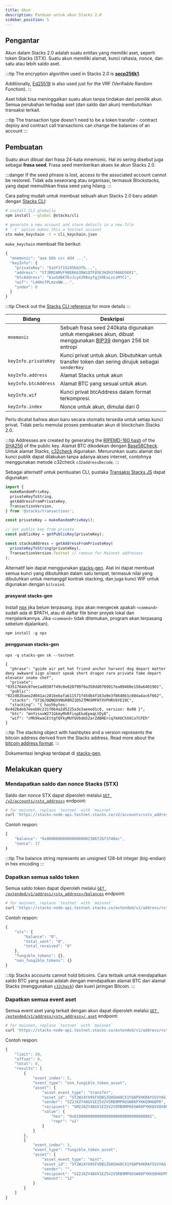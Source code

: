 ```yaml
---
title: Akun
description: Panduan untuk akun Stacks 2.0
sidebar_position: 5
---
```


## Pengantar

Akun dalam Stacks 2.0 adalah suatu entitas yang memiliki aset, seperti token Stacks (STX). Suatu akun memiliki alamat, kunci rahasia, nonce, dan satu atau lebih saldo aset.

:::tip The encryption algorithm used in Stacks 2.0 is **[secp256k1](https://en.bitcoinwiki.org/wiki/Secp256k1)**.

Additionally, [Ed25519](https://ed25519.cr.yp.to/) is also used just for the VRF (Verifiable Random Function). :::

Aset tidak bisa meninggalkan suatu akun tanpa tindakan dari pemilik akun. Semua perubahan terhadap aset (dan saldo dari akun) membutuhkan transaksi terkait.

:::tip
The transaction type doesn't need to be a token transfer - contract deploy and contract call transactions can change the balances of an account
:::

## Pembuatan

Suatu akun dibuat dari frasa 24-kata mnemonic. Hal ini sering disebut juga sebagai **frasa seed**. Frasa seed memberikan akses ke akun Stacks 2.0.

:::danger
If the seed phrase is lost, access to the associated account cannot be restored. Tidak ada seseorang atau organisasi, termasuk Blockstacks, yang dapat memulihkan frasa seed yang hilang.
:::

Cara paling mudah untuk membuat sebuah akun Stacks 2.0 baru adalah dengan [Stacks CLI](https://github.com/hirosystems/stacks.js/tree/master/packages/cli):

```bash
# install CLI globally
npm install --global @stacks/cli

# generate a new account and store details in a new file
# '-t' option makes this a testnet account
stx make_keychain -t > cli_keychain.json
```

`make_keychain` membuat file berikut:

```js
{
  "mnemonic": "aaa bbb ccc ddd ...",
  "keyInfo": {
    "privateKey": "5a3f1f15245bb3fb...",
    "address": "STJRM2AMVF90ER6G3RW1QTF85E3HZH37006D5ER1",
    "btcAddress": "biwSd6KTEvJcyX2R8oyfgj5REuLzczMYC1",
    "wif": "L4HXn7PLmzoNW...",
    "index": 0
  }
}
```

:::tip Check out the [Stacks CLI reference](https://docs.hiro.so/references/stacks-cli) for more details :::

| Bidang               | Deskripsi                                                                                                                                                                   |
| -------------------- | --------------------------------------------------------------------------------------------------------------------------------------------------------------------------- |
| `mnemonic`           | Sebuah frasa seed 240kata digunakan untuk mengakses akun, dibuat menggunakan [BIP39](https://github.com/bitcoin/bips/blob/master/bip-0039.mediawiki) dengan 256 bit entropi |
| `keyInfo.privateKey` | Kunci privat untuk akun. Dibutuhkan untuk transfer token dan sering dirujuk sebagai `senderKey`                                                                             |
| `keyInfo.address`    | Alamat Stacks untuk akun                                                                                                                                                    |
| `keyInfo.btcAddress` | Alamat BTC yang sesuai untuk akun.                                                                                                                                          |
| `keyInfo.wif`        | Kunci privat btcAddress dalam format terkompresi.                                                                                                                           |
| `keyInfo.index`      | Nonce untuk akun, dimulai dari 0                                                                                                                                            |

Perlu dicatat bahwa akun baru secara otomatis tersedia untuk setiap kunci privat. Tidak perlu memulai proses pembuatan akun di blockchain Stacks 2.0.

:::tip Addresses are created by generating the [RIPEMD-160 hash](https://en.wikipedia.org/wiki/RIPEMD#RIPEMD-160_hashes) of the [SHA256](https://en.bitcoinwiki.org/wiki/SHA-256) of the public key. Alamat BTC dikodekan dengan [Base58Check](https://en.bitcoin.it/wiki/Base58Check_encoding). Untuk alamat Stacks, [c32check](https://github.com/stacks-network/c32check) digunakan. Menurunkan suatu alamat dari kunci publik dapat dilakukan tanpa adanya akses internet, contohnya menggunakan metode c32check `c32addressDecode`. :::

Sebagai alternatif untuk pembuatan CLI, pustaka [Transaksi Stacks JS](https://github.com/hirosystems/stacks.js/tree/master/packages/transactions) dapat digunakan:

```js
import {
  makeRandomPrivKey,
  privateKeyToString,
  getAddressFromPrivateKey,
  TransactionVersion,
} from '@stacks/transactions';

const privateKey = makeRandomPrivKey();

// Get public key from private
const publicKey = getPublicKey(privateKey);

const stacksAddress = getAddressFromPrivateKey(
  privateKeyToString(privateKey),
  TransactionVersion.Testnet // remove for Mainnet addresses
);
```

Alternatif lain dapat menggunakan [stacks-gen](https://github.com/psq/stacks-gen). Alat ini dapat membuat semua kunci yang dibutuhkan dalam satu tempat, termasuk nilai yang dibutuhkan untuk memanggil kontrak stacking, dan juga kunci WIF untuk digunakan dengan `bitcoind`.

#### prasyarat stacks-gen

Install [npx](https://github.com/npm/npx) jika belum terpasang. (npx akan mengecek apakah `<command>` sudah ada di \$PATH, atau di daftar file biner proyek lokal dan menjalankannya. Jika `<command>` tidak ditemukan, program akan terpasang sebelum dijalankan).

```
npm install -g npx
```

#### penggunaan stacks-gen

```
npx -q stacks-gen sk --testnet

{
  "phrase": "guide air pet hat friend anchor harvest dog depart matter deny awkward sign almost speak short dragon rare private fame depart elevator snake chef",
  "private": "0351764dc07ee1ad038ff49c0e020799f0a350dd0769017ea09460e150a6401901",
  "public": "022d82baea2d041ac281bebafab11571f45db4f163a9e3f8640b1c804a4ac6f662",
  "stacks": "ST16JQQNQXVNGR8RZ1D52TMH5MFHTXVPHRV6YE19C",
  "stacking": "{ hashbytes: 0x4d2bdeb7eeeb0c231f0b4a2d5225a3e3aeeed1c6, version: 0x00 }",
  "btc": "mnYzsxxW271GkmyMnRfiopEkaEpeqLtDy8",
  "wif": "cMh9kwaCEttgTQYkyMUYQVbdm5ZarZdBHErcq7mXUChXXCo7CFEh"
}
```

:::tip The stacking object with hashbytes and a version represents the bitcoin address derived from the Stacks address. Read more about the [bitcoin address format](stacking#bitcoin-address). :::

Dokumentasi lengkap terdapat di [stacks-gen](https://github.com/psq/stacks-gen).

## Melakukan query

### Mendapatkan saldo dan nonce Stacks (STX)

Saldo dan nonce STX dapat diperoleh melalui [`GET /v2/accounts/<stx_address>`](https://docs.hiro.so/api#operation/get_account_info) endpoint:

```bash
# for mainnet, replace `testnet` with `mainnet`
curl 'https://stacks-node-api.testnet.stacks.co/v2/accounts/<stx_address>'
```

Contoh respon:

```js
{
    "balance": "0x0000000000000000002386f26f3f40ec",
    "nonce": 17
}
```

:::tip
The balance string represents an unsigned 128-bit integer (big-endian) in hex encoding
:::

### Dapatkan semua saldo token

Semua saldo token dapat diperoleh melalui [`GET /extended/v1/address/<stx_address>/balances`](https://docs.hiro.so/api#operation/get_account_balance) endpoint:

```bash
# for mainnet, replace `testnet` with `mainnet`
curl 'https://stacks-node-api.testnet.stacks.co/extended/v1/address/<stx_address>/balances'
```

Contoh respon:

```js
{
    "stx": {
        "balance": "0",
        "total_sent": "0",
        "total_received": "0"
    },
    "fungible_tokens": {},
    "non_fungible_tokens": {}
}
```

:::tip Stacks accounts cannot hold bitcoins. Cara terbaik untuk mendapatkan saldo BTC yang sesuai adalah dengan mendapatkan alamat BTC dari alamat Stacks (menggunakan [`c32check`](https://github.com/stacks-network/c32check#c32tob58-b58toc32)) dan kueri jaringan Bitcoin. :::

### Dapatkan semua event aset

Semua event aset yang terkait dengan akun dapat diperoleh melalui [`GET /extended/v1/address/<stx_address>/ aset`](https://docs.hiro.so/api#operation/get_account_balance) endpoint:

```bash
# for mainnet, replace `testnet` with `mainnet`
curl 'https://stacks-node-api.testnet.stacks.co/extended/v1/address/<stx_address>/assets'
```

Contoh respon:

```js
{
    "limit": 20,
    "offset": 0,
    "total": 0,
    "results": [
        {
            "event_index": 5,
            "event_type": "non_fungible_token_asset",
            "asset": {
                "asset_event_type": "transfer",
                "asset_id": "ST2W14YX9SFVDB1ZGHSH40CX1YQAP9XKRAYSSVYAG.hello_world::hello-nft",
                "sender": "SZ2J6ZY48GV1EZ5V2V5RB9MP66SW86PYKKQ9H6DPR",
                "recipient": "SM2J6ZY48GV1EZ5V2V5RB9MP66SW86PYKKQVX8X0G",
                "value": {
                    "hex": "0x0100000000000000000000000000000001",
                    "repr": "u1"
                }
            }
        },
        {
            "event_index": 3,
            "event_type": "fungible_token_asset",
            "asset": {
                "asset_event_type": "mint",
                "asset_id": "ST2W14YX9SFVDB1ZGHSH40CX1YQAP9XKRAYSSVYAG.hello_world::novel-token-19",
                "sender": "",
                "recipient": "SZ2J6ZY48GV1EZ5V2V5RB9MP66SW86PYKKQ9H6DPR",
                "amount": "12"
            }
        }
    ]
}
```
